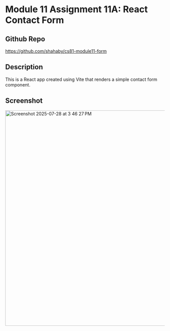 # Module 11 Assignment 11A: React Contact Form

## Github Repo

https://github.com/shahaby/cs81-module11-form

## Description

This is a React app created using Vite that renders a simple contact form component.

## Screenshot
<img width="602" height="678" alt="Screenshot 2025-07-28 at 3 46 27 PM" src="https://github.com/user-attachments/assets/061a46d4-b599-4f20-9e0a-b0fb6c462b57" />
